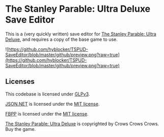 # The Stanley Parable: Ultra Deluxe Save Editor

This is a (very quickly written) save editor for [The Stanley Parable: Ultra Deluxe](https://store.steampowered.com/app/1703340/The_Stanley_Parable_Ultra_Deluxe/), and requires a copy of the base game to use.

![https://github.com/hyblocker/TSPUD-SaveEditor/blob/master/github/preview.png?raw=true](https://github.com/hyblocker/TSPUD-SaveEditor/blob/master/github/preview.png?raw=true)

## Licenses

This codebase is licensed under [GLPv3](https://github.com/hyblocker/TSPUD-SaveEditor/blob/master/LICENSE).

[JSON.NET](https://github.com/JamesNK/Newtonsoft.Json) is licensed under the [MIT license](https://github.com/JamesNK/Newtonsoft.Json/blob/master/LICENSE.md).

[FBPP](https://github.com/richardelms/FileBasedPlayerPrefs) is licensed under the [MIT license](https://github.com/richardelms/FileBasedPlayerPrefs/blob/master/LICENSE.md).

[The Stanley Parable: Ultra Deluxe](https://store.steampowered.com/app/1703340/The_Stanley_Parable_Ultra_Deluxe/) is copyrighted by Crows Crows Crows. Buy the game.
